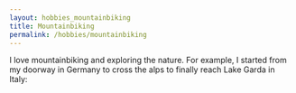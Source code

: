 ```yaml
---
layout: hobbies_mountainbiking
title: Mountainbiking
permalink: /hobbies/mountainbiking
---
```


I love mountainbiking and exploring the nature. For example, I started from my doorway in Germany to cross the alps to finally reach Lake Garda in Italy: